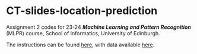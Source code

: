 # CT-slides-location-prediction

Assignment 2 codes for 23-24 ***Machine Learning and Pattern Recognition*** (MLPR) course, School of Informatics, University of Edinburgh.

The instructions can be found [here](https://mlpr.inf.ed.ac.uk/2023/notes/as2_sliceloc.html), with data available [here](https://media.inf.ed.ac.uk/teaching/courses/mlpr/data/ct_data.npz).
